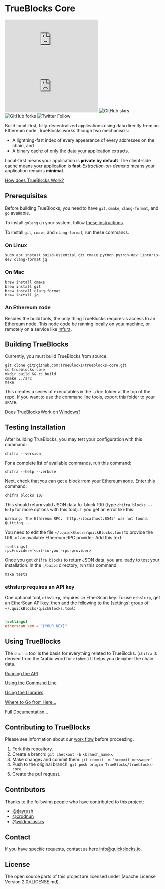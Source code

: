 # TrueBlocks Core

![GitHub repo size](https://img.shields.io/github/repo-size/scottydocs/README-template.md)
![GitHub contributors](https://img.shields.io/github/contributors/scottydocs/README-template.md)
![GitHub stars](https://img.shields.io/github/stars/Great-Hill-Corporation/trueblocks-core?style%3Dsocial)
![GitHub forks](https://img.shields.io/github/forks/Great-Hill-Corporation/trueblocks-core?style=social)
![Twitter Follow](https://img.shields.io/twitter/follow/trueblocks?style=social)

Build local-first, fully-decentralized applications using data directly from
an Ethereum node. TrueBlocks works through two mechanisms:

* A lightning-fast index of every appearance of every addresses on the chain, and
* A binary cache of only the data your application extracts.

Local-first means your application is **private by default**. The client-side cache means your application is **fast**.  *Extraction-on-demand* means your application remains **minimal**.

[How does TrueBlocks Work?](./docs/FAQ.md#how-it-works)

## Prerequisites

Before building TrueBlocks, you need to have `git`, `cmake`, `clang-format`, and `go` available.

To install `golang` on your system, follow [these instructions](https://golang.org/doc/install).

To install `git`, `cmake`, and `clang-format`, run these commands.

### On Linux

```[shell]
sudo apt install build-essential git cmake python python-dev libcurl3-dev clang-format jq
```

### On Mac

```[shell]
brew install cmake
brew install git
brew install clang-format
brew install jq
```

### An Ethereum node

Besides the build tools, the only thing TrueBlocks requires is access to an
Ethereum node. This node code be running locally on your machine, or remotely
on a service like [Infura](https://infura.io/dashboard).

## Building TrueBlocks

Currently, you must build TrueBlocks from source:

```[shell]
git clone git@github.com:TrueBlocks/trueblocks-core.git
cd trueblocks-core
mkdir build && cd build
cmake ../src
make
```

This creates a series of executables in the `./bin` folder at the top of the
repo. If you want to use the command line tools, export this folder to your `$PATH`.

[Does TrueBlocks Work on Windows?](./docs/FAQ.md-windows)

## Testing Installation

After building TrueBlocks, you may test your configuration with this command:

```[shell]
chifra --version
```

For a complete list of available commands, run this command:

```[shell]
chifra --help --verbose
```

Next, check that you can get a block from your Ethereum node. Enter this command:

```[shell]
chifra blocks 100
```

This should return valid JSON data for block 100 (type `chifra blocks --help` for
more options with this tool). If you get an error like this:

```[shell]
Warning: The Ethereum RPC: 'http://localhost:8545' was not found. Quitting...
```

You need to edit the file `~/.quickBlocks/quickBlocks.toml` to provide the URL of an available Ethereum RPC provider. Add this text:

```[toml]
[settings]
rpcProvider="<url-to-your-rpc-provider>
```

Once you get `chifra blocks` to return JSON data, you are ready to test your
installation. In the `./build` directory, run this command:

```[shell]
make tests
```

### ethslurp requires an API key

One optional tool, `ethslurp`, requires an EtherScan key. To use `ethslurp`, get an EtherScan API key, then add the following to the [settings] group of
`~/.quickBlocks/quickBlocks.toml`:

```toml

[settings]
etherscan_key = "{YOUR_KEY}"
```

## Using TrueBlocks

The `chifra` tool is the basis for everything related to TrueBlocks. (`chifra` is derived from the Arabic word for `cipher`.) It helps you decipher the chain data.

[Running the API](./docs/FAQ.md#running-the-api)

[Using the Command Line](./docs/FAQ.md#using-the-command-line)

[Using the Libraries](./docs/FAQ.md#using-the-library)

[Where to Go from Here...](./docs/FAQ.md#where-to-go-from-here)

[Full Documentation...](./docs/FAQ.md#full-documentation)

## Contributing to TrueBlocks

Please see information about our [work flow](./docs/BRANCHING.md) before proceeding.

1. Fork this repository.
2. Create a branch: `git checkout -b <branch_name>`.
3. Make changes and commit them: `git commit -m '<commit_message>'`
4. Push to the original branch: `git push origin TrueBlocks/trueblocks-core`
5. Create the pull request.

## Contributors

Thanks to the following people who have contributed to this project:

* [@tjayrush](https://github.com/tjayrush)
* [@crodnun](https://github.com/crodnun)
* [@wildmolasses](https://github.com/wildmolasses)

## Contact

If you have specific requests, contact us here <info@quickblocks.io>.

## License

The open source parts of this project are licensed under (Apache License Version 2.0)(LICENSE.md).
